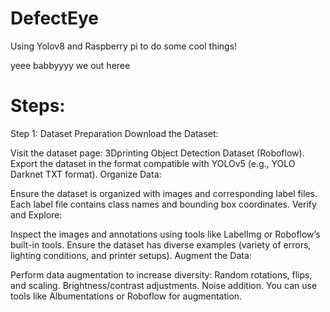 # DefectEye
Using Yolov8 and Raspberry pi to do some cool things!



yeee babbyyyy we out heree



# Steps:

Step 1: Dataset Preparation
Download the Dataset:

Visit the dataset page: 3Dprinting Object Detection Dataset (Roboflow).
Export the dataset in the format compatible with YOLOv5 (e.g., YOLO Darknet TXT format).
Organize Data:

Ensure the dataset is organized with images and corresponding label files. Each label file contains class names and bounding box coordinates.
Verify and Explore:

Inspect the images and annotations using tools like LabelImg or Roboflow’s built-in tools.
Ensure the dataset has diverse examples (variety of errors, lighting conditions, and printer setups).
Augment the Data:

Perform data augmentation to increase diversity:
Random rotations, flips, and scaling.
Brightness/contrast adjustments.
Noise addition.
You can use tools like Albumentations or Roboflow for augmentation.
